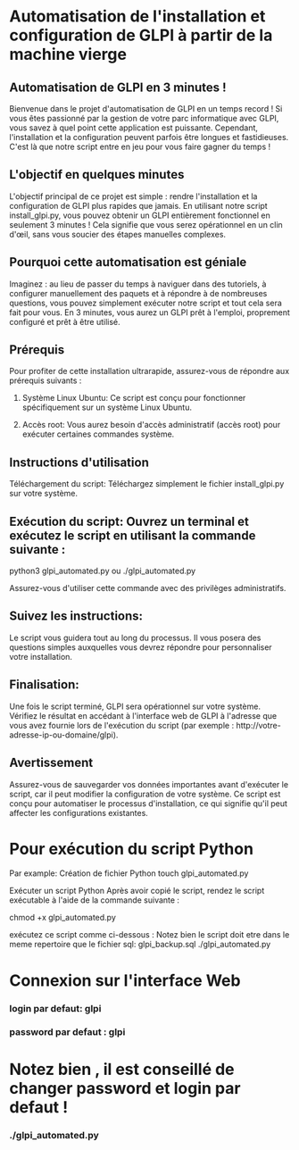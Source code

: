 # Automatisation de l'installation et configuration de GLPI à partir de la machine vierge

## Automatisation de GLPI en 3 minutes !
Bienvenue dans le projet d'automatisation de GLPI en un temps record ! Si vous êtes passionné par la gestion de votre parc informatique avec GLPI, vous savez à quel point cette application est puissante. Cependant, l'installation et la configuration peuvent parfois être longues et fastidieuses. C'est là que notre script entre en jeu pour vous faire gagner du temps !

## L'objectif en quelques minutes
L'objectif principal de ce projet est simple : rendre l'installation et la configuration de GLPI plus rapides que jamais. En utilisant notre script install_glpi.py, vous pouvez obtenir un GLPI entièrement fonctionnel en seulement 3 minutes ! Cela signifie que vous serez opérationnel en un clin d'œil, sans vous soucier des étapes manuelles complexes.

## Pourquoi cette automatisation est géniale
Imaginez : au lieu de passer du temps à naviguer dans des tutoriels, à configurer manuellement des paquets et à répondre à de nombreuses questions, vous pouvez simplement exécuter notre script et tout cela sera fait pour vous. En 3 minutes, vous aurez un GLPI prêt à l'emploi, proprement configuré et prêt à être utilisé.

## Prérequis
Pour profiter de cette installation ultrarapide, assurez-vous de répondre aux prérequis suivants :

1. Système Linux Ubuntu: Ce script est conçu pour fonctionner spécifiquement sur un système Linux Ubuntu.

2. Accès root: Vous aurez besoin d'accès administratif (accès root) pour exécuter certaines commandes système.

## Instructions d'utilisation
Téléchargement du script: Téléchargez simplement le fichier install_glpi.py sur votre système.

## Exécution du script: Ouvrez un terminal et exécutez le script en utilisant la commande suivante :
python3 glpi_automated.py ou ./glpi_automated.py

Assurez-vous d'utiliser cette commande avec des privilèges administratifs.

## Suivez les instructions:
Le script vous guidera tout au long du processus. Il vous posera des questions simples auxquelles vous devrez répondre pour personnaliser votre installation.

## Finalisation: 
Une fois le script terminé, GLPI sera opérationnel sur votre système. Vérifiez le résultat en accédant à l'interface web de GLPI à l'adresse que vous avez fournie lors de l'exécution du script (par exemple : http://votre-adresse-ip-ou-domaine/glpi).

## Avertissement
Assurez-vous de sauvegarder vos données importantes avant d'exécuter le script, car il peut modifier la configuration de votre système. Ce script est conçu pour automatiser le processus d'installation, ce qui signifie qu'il peut affecter les configurations existantes.

# Pour exécution du script Python
Par example: Création de fichier Python
touch glpi_automated.py

Exécuter un script Python
Après avoir copié le script, rendez le script exécutable à l'aide de la commande suivante :

chmod +x glpi_automated.py

exécutez ce script comme ci-dessous : 
Notez bien le script doit etre dans le meme repertoire que le fichier sql: glpi_backup.sql
./glpi_automated.py

# Connexion sur l'interface Web
### login par defaut: glpi
### password par defaut : glpi
# Notez bien , il est conseillé de changer password et login par defaut ! 
### ./glpi_automated.py





